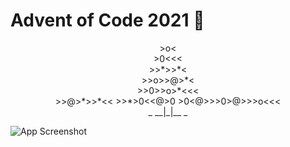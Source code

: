 # Advent of Code 2021 🎄
<p align="center">
>o< <br>
>0<<< <br>
>>*>>*< <br>
>>o>>@>*< <br>
>>0>>o>*<<< <br>
>>@>*>>*<<<o< <br>
>>*>0<<@>0<o<<< <br>
>0<@>>>0>@>>>o<<< <br>
_ __|_|__ _ 
</p>

![App Screenshot](https://blog.pythondiscord.com/content/images/size/w2000/2021/03/AoC_banner.png)
